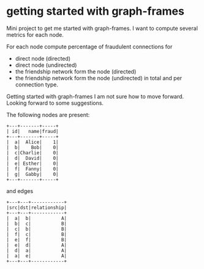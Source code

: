 # getting started with graph-frames
Mini project to get me started with graph-frames.
I want to compute several metrics for each node.

For each node compute percentage of fraudulent connections for 
  - direct node (directed)
  - direct node (undirected)
  - the friendship network form the node (directed)
  - the friendship network form the node (undirected)
in total and per connection type.

Getting started with graph-frames I am not sure how to move forward. Looking forward to some suggestions.

The following nodes are present:

```
+---+-------+-----+
| id|   name|fraud|
+---+-------+-----+
|  a|  Alice|    1|
|  b|    Bob|    0|
|  c|Charlie|    0|
|  d|  David|    0|
|  e| Esther|    0|
|  f|  Fanny|    0|
|  g|  Gabby|    0|
+---+-------+-----+
```

and edges
```
+---+---+------------+
|src|dst|relationship|
+---+---+------------+
|  a|  b|           A|
|  b|  c|           B|
|  c|  b|           B|
|  f|  c|           B|
|  e|  f|           B|
|  e|  d|           A|
|  d|  a|           A|
|  a|  e|           A|
+---+---+------------+
```
